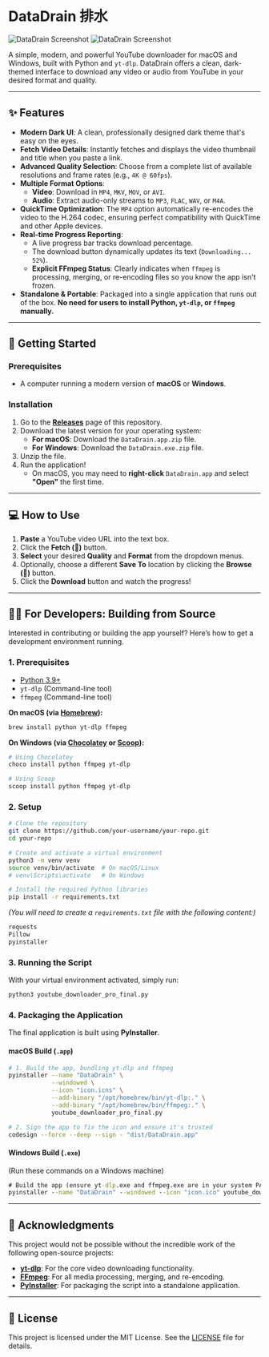 # DataDrain 排水

![DataDrain Screenshot](https://github.com/user-attachments/assets/a7fd4ad4-678f-4ddf-8cda-edd4c2376519)
![DataDrain Screenshot](https://github.com/user-attachments/assets/d8b2895f-d34f-4458-a5a9-2a735571adec)

A simple, modern, and powerful YouTube downloader for macOS and Windows, built with Python and `yt-dlp`. DataDrain offers a clean, dark-themed interface to download any video or audio from YouTube in your desired format and quality.

---

## ✨ Features

-   **Modern Dark UI**: A clean, professionally designed dark theme that's easy on the eyes.
-   **Fetch Video Details**: Instantly fetches and displays the video thumbnail and title when you paste a link.
-   **Advanced Quality Selection**: Choose from a complete list of available resolutions and frame rates (e.g., `4K @ 60fps`).
-   **Multiple Format Options**:
    -   **Video**: Download in `MP4`, `MKV`, `MOV`, or `AVI`.
    -   **Audio**: Extract audio-only streams to `MP3`, `FLAC`, `WAV`, or `M4A`.
-   **QuickTime Optimization**: The `MP4` option automatically re-encodes the video to the H.264 codec, ensuring perfect compatibility with QuickTime and other Apple devices.
-   **Real-time Progress Reporting**:
    -   A live progress bar tracks download percentage.
    -   The download button dynamically updates its text (`Downloading... 52%`).
    -   **Explicit FFmpeg Status**: Clearly indicates when `ffmpeg` is processing, merging, or re-encoding files so you know the app isn't frozen.
-   **Standalone & Portable**: Packaged into a single application that runs out of the box. **No need for users to install Python, `yt-dlp`, or `ffmpeg` manually.**

---

## 🚀 Getting Started

### Prerequisites

-   A computer running a modern version of **macOS** or **Windows**.

### Installation

1.  Go to the **[Releases](https://github.com/your-username/your-repo/releases)** page of this repository.
2.  Download the latest version for your operating system:
    -   **For macOS**: Download the `DataDrain.app.zip` file.
    -   **For Windows**: Download the `DataDrain.exe.zip` file.
3.  Unzip the file.
4.  Run the application!
    -   On macOS, you may need to **right-click** `DataDrain.app` and select **"Open"** the first time.

---

## 💻 How to Use

1.  **Paste** a YouTube video URL into the text box.
2.  Click the **Fetch (🔎)** button.
3.  **Select** your desired **Quality** and **Format** from the dropdown menus.
4.  Optionally, choose a different **Save To** location by clicking the **Browse (📁)** button.
5.  Click the **Download** button and watch the progress!

---

## 👨‍💻 For Developers: Building from Source

Interested in contributing or building the app yourself? Here’s how to get a development environment running.

### 1. Prerequisites

-   [Python 3.9+](https://www.python.org/)
-   `yt-dlp` (Command-line tool)
-   `ffmpeg` (Command-line tool)

**On macOS (via [Homebrew](https://brew.sh/)):**
```bash
brew install python yt-dlp ffmpeg
```
**On Windows (via [Chocolatey](https://chocolatey.org/) or [Scoop](https://scoop.sh/)):**
```bash
# Using Chocolatey
choco install python ffmpeg yt-dlp

# Using Scoop
scoop install python ffmpeg yt-dlp
```

### 2. Setup

```bash
# Clone the repository
git clone https://github.com/your-username/your-repo.git
cd your-repo

# Create and activate a virtual environment
python3 -m venv venv
source venv/bin/activate  # On macOS/Linux
# venv\Scripts\activate   # On Windows

# Install the required Python libraries
pip install -r requirements.txt
```

*(You will need to create a `requirements.txt` file with the following content:)*
```txt
requests
Pillow
pyinstaller
```

### 3. Running the Script
With your virtual environment activated, simply run:
```bash
python3 youtube_downloader_pro_final.py
```

### 4. Packaging the Application

The final application is built using **PyInstaller**.

#### macOS Build (`.app`)

```bash
# 1. Build the app, bundling yt-dlp and ffmpeg
pyinstaller --name "DataDrain" \
            --windowed \
            --icon "icon.icns" \
            --add-binary "/opt/homebrew/bin/yt-dlp:." \
            --add-binary "/opt/homebrew/bin/ffmpeg:." \
            youtube_downloader_pro_final.py

# 2. Sign the app to fix the icon and ensure it's trusted
codesign --force --deep --sign - "dist/DataDrain.app"
```

#### Windows Build (`.exe`)

(Run these commands on a Windows machine)
```cmd
# Build the app (ensure yt-dlp.exe and ffmpeg.exe are in your system PATH)
pyinstaller --name "DataDrain" --windowed --icon "icon.ico" youtube_downloader_pro_final.py
```

---

## 🙏 Acknowledgments

This project would not be possible without the incredible work of the following open-source projects:

-   **[yt-dlp](https://github.com/yt-dlp/yt-dlp)**: For the core video downloading functionality.
-   **[FFmpeg](https://ffmpeg.org/)**: For all media processing, merging, and re-encoding.
-   **[PyInstaller](https://pyinstaller.org/)**: For packaging the script into a standalone application.

---

## 📄 License

This project is licensed under the MIT License. See the [LICENSE](LICENSE) file for details.
